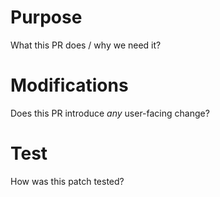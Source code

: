 <!--  Thanks for sending a pull request!

BEFORE SUBMITTING, PLEASE READ OUR OFFICIAL WEBSITE.

-->

# Purpose

What this PR does / why we need it?
<!--
- Please clarify what changes you are proposing. The purpose of this section is to outline the changes and how this PR fixes the issue.
If possible, please consider writing useful notes for better and faster reviews in your PR.

- Please clarify why the changes are needed. For instance, the use case and bug description.

- Fixes #
-->

# Modifications 

Does this PR introduce _any_ user-facing change?
<!--
Note that it means *any* user-facing change including all aspects such as API, interface or other behavior changes.
Documentation-only updates are not considered user-facing changes.
-->

# Test

How was this patch tested?
<!--
CI passed with new added/existing test.
If it was tested in a way different from regular unit tests, please clarify how you tested step by step, ideally copy and paste-able, so that other reviewers can test and check, and descendants can verify in the future.
If tests were not added, please describe why they were not added and/or why it was difficult to add.
-->